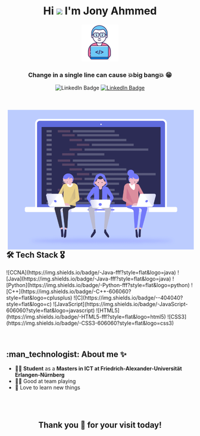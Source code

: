 <div id="header" align="center">
  <h1>
    Hi
    <img src="https://media.giphy.com/media/hvRJCLFzcasrR4ia7z/giphy.gif" width="30px"/>
    I'm Jony Ahmmed
  </h1>
  
  <img src="https://github.com/yamin335/yamin335/blob/main/programmer.png" width="100"/>
   <h3 style="color=#dfefdf;">Change in a single line can cause 💥big bang💥 😁</h3>
   <div id="badges">
   <a https://www.linkedin.com/in/jonyahmmed26/">
     <img src="https://img.shields.io/badge/LinkedIn-0C66C2?style=for-the-badge&logo=linkedin&logoColor=white" alt="LinkedIn Badge"/>
    </a>
    <a href="https://www.linkedin.com/in/jonyahmmed26/">
      <img src="https://img.shields.io/badge/LinkedIn-0C66C2?style=for-the-badge&logo=linkedin&logoColor=white" alt="LinkedIn Badge"/>
    </a>
    
    
    
   </div>
 </div>

<br>
<br>
<br>

<img align="right" src="https://github.com/yamin335/yamin335/blob/main/developer.gif" alt="Coder GIF" width="500" style="margin=0px 0px 0px 20px;">

<h2>🛠️ Tech Stack 🎖️</h2>
![CCNA](https://img.shields.io/badge/-Java-fff?style=flat&logo=java)
![Java](https://img.shields.io/badge/-Java-fff?style=flat&logo=java)
![Python](https://img.shields.io/badge/-Python-fff?style=flat&logo=python)
![C++](https://img.shields.io/badge/-C++-606060?style=flat&logo=cplusplus)
![C](https://img.shields.io/badge/--404040?style=flat&logo=c)
![JavaScript](https://img.shields.io/badge/-JavaScript-606060?style=flat&logo=javascript)
![HTML5](https://img.shields.io/badge/-HTML5-fff?style=flat&logo=html5)
![CSS3](https://img.shields.io/badge/-CSS3-606060?style=flat&logo=css3)


<br>
<br>
<br>

<h2>:man_technologist: About me ✨</h2>

- 👨‍💼 **Student** as a **Masters in ICT at Friedrich-Alexander-Universität Erlangen-Nürnberg**
- 👨‍🏫 Good at team playing
- 🌿 Love to learn new things



<div align="center">
    <h2 align="center"><br><br>Thank you 🥰 for your visit today!</h2>
</div>
